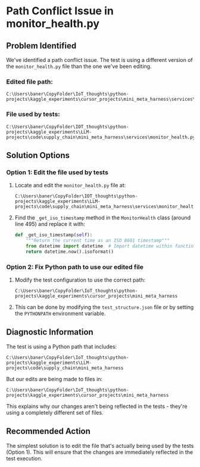 # Path Conflict Issue in monitor_health.py

## Problem Identified
We've identified a path conflict issue. The test is using a different version of the `monitor_health.py` file than the one we've been editing.

### Edited file path:
```
C:\Users\baner\CopyFolder\IoT_thoughts\python-projects\kaggle_experiments\cursor_projects\mini_meta_harness\services\monitor_health.py
```

### File used by tests:
```
C:\Users\baner\CopyFolder\IOT_thoughts\python-projects\kaggle_experiments\LLM-projects\code\supply_chain\mini_meta_harness\services\monitor_health.py
```

## Solution Options

### Option 1: Edit the file used by tests
1. Locate and edit the `monitor_health.py` file at:
   ```
   C:\Users\baner\CopyFolder\IOT_thoughts\python-projects\kaggle_experiments\LLM-projects\code\supply_chain\mini_meta_harness\services\monitor_health.py
   ```

2. Find the `_get_iso_timestamp` method in the `MonitorHealth` class (around line 495) and replace it with:
   ```python
   def _get_iso_timestamp(self):
       """Return the current time as an ISO 8601 timestamp"""
       from datetime import datetime  # Import datetime within function scope
       return datetime.now().isoformat()
   ```

### Option 2: Fix Python path to use our edited file
1. Modify the test configuration to use the correct path:
   ```
   C:\Users\baner\CopyFolder\IoT_thoughts\python-projects\kaggle_experiments\cursor_projects\mini_meta_harness
   ```

2. This can be done by modifying the `test_structure.json` file or by setting the `PYTHONPATH` environment variable.

## Diagnostic Information
The test is using a Python path that includes:
```
C:\Users\baner\CopyFolder\IoT_thoughts\python-projects\kaggle_experiments\LLM-projects\code\supply_chain\mini_meta_harness
```

But our edits are being made to files in:
```
C:\Users\baner\CopyFolder\IoT_thoughts\python-projects\kaggle_experiments\cursor_projects\mini_meta_harness
```

This explains why our changes aren't being reflected in the tests - they're using a completely different set of files.

## Recommended Action
The simplest solution is to edit the file that's actually being used by the tests (Option 1). This will ensure that the changes are immediately reflected in the test execution. 